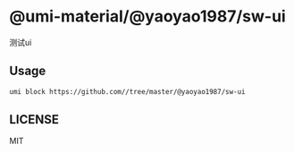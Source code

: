 # @umi-material/@yaoyao1987/sw-ui

测试ui

## Usage

```sh
umi block https://github.com//tree/master/@yaoyao1987/sw-ui
```

## LICENSE

MIT
